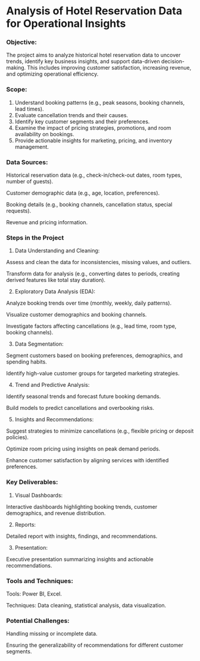 # Analysis of Hotel Reservation Data for Operational Insights

### Objective:

The project aims to analyze historical hotel reservation data to uncover trends, identify key business insights, and support data-driven decision-making. This includes improving customer satisfaction, increasing revenue, and optimizing operational efficiency.

### Scope:

1. Understand booking patterns (e.g., peak seasons, booking channels, lead times).
2. Evaluate cancellation trends and their causes.
3. Identify key customer segments and their preferences.
4. Examine the impact of pricing strategies, promotions, and room availability on bookings.
5. Provide actionable insights for marketing, pricing, and inventory management.


### Data Sources:

Historical reservation data (e.g., check-in/check-out dates, room types, number of guests).

Customer demographic data (e.g., age, location, preferences).

Booking details (e.g., booking channels, cancellation status, special requests).

Revenue and pricing information.


### Steps in the Project

1. Data Understanding and Cleaning:

Assess and clean the data for inconsistencies, missing values, and outliers.

Transform data for analysis (e.g., converting dates to periods, creating derived features like total stay duration).

2. Exploratory Data Analysis (EDA):

Analyze booking trends over time (monthly, weekly, daily patterns).

Visualize customer demographics and booking channels.

Investigate factors affecting cancellations (e.g., lead time, room type, booking channels).

3. Data Segmentation:

Segment customers based on booking preferences, demographics, and spending habits.

Identify high-value customer groups for targeted marketing strategies.

4. Trend and Predictive Analysis:

Identify seasonal trends and forecast future booking demands.

Build models to predict cancellations and overbooking risks.

5. Insights and Recommendations:

Suggest strategies to minimize cancellations (e.g., flexible pricing or deposit policies).

Optimize room pricing using insights on peak demand periods.

Enhance customer satisfaction by aligning services with identified preferences.


### Key Deliverables:

1. Visual Dashboards:

Interactive dashboards highlighting booking trends, customer demographics, and revenue distribution.

2. Reports:

Detailed report with insights, findings, and recommendations.

3. Presentation:

Executive presentation summarizing insights and actionable recommendations.


### Tools and Techniques:

Tools: Power BI, Excel.

Techniques: Data cleaning, statistical analysis, data visualization.


### Potential Challenges:

Handling missing or incomplete data.

Ensuring the generalizability of recommendations for different customer segments.




